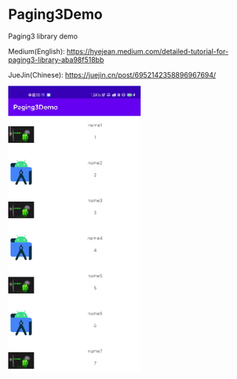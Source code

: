 # Paging3Demo
Paging3 library demo

Medium(English): https://hyejean.medium.com/detailed-tutorial-for-paging3-library-aba98f518bb  

JueJin(Chinese): https://juejin.cn/post/6952142358896967694/

<img width="270" height="585" src="https://github.com/HyejeanMOON/Paging3Demo/blob/main/Video_20210308_121246_683.gif"/>
